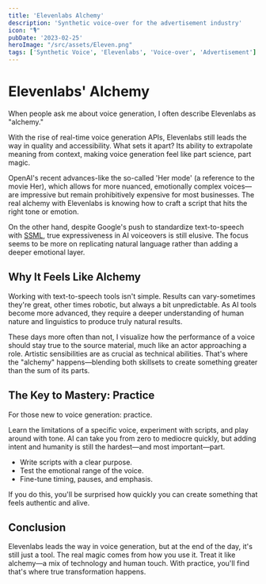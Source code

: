 ```yaml
---
title: 'Elevenlabs Alchemy'
description: 'Synthetic voice-over for the advertisement industry'
icon: "🎙️"
pubDate: '2023-02-25'
heroImage: "/src/assets/Eleven.png"
tags: ['Synthetic Voice', 'Elevenlabs', 'Voice-over', 'Advertisement']
---
```


# Elevenlabs' Alchemy

When people ask me about voice generation, I often describe Elevenlabs as "alchemy."

With the rise of real-time voice generation APIs, Elevenlabs still leads the way in quality and accessibility. What sets it apart? Its ability to extrapolate meaning from context, making voice generation feel like part science, part magic.

OpenAI's recent advances-like the so-called 'Her mode' (a reference to the movie Her), which allows for more nuanced, emotionally complex voices—are impressive but remain prohibitively expensive for most businesses.
The real alchemy with Elevenlabs is knowing how to craft a script that hits the right tone or emotion.

On the other hand, despite Google's push to standardize text-to-speech with [SSML](https://en.wikipedia.org/wiki/Speech_Synthesis_Markup_Language), true expressiveness in AI voiceovers is still elusive. The focus seems to be more on replicating natural language rather than adding a deeper emotional layer.

## Why It Feels Like Alchemy

Working with text-to-speech tools isn't simple. Results can vary-sometimes they're great, other times robotic, but always a bit unpredictable. As AI tools become more advanced, they require a deeper understanding of human nature and linguistics to produce truly natural results.

These days more often than not, I visualize how the performance of a voice should stay true to the source material, much like an actor approaching a role. Artistic sensibilities are as crucial as technical abilities. That's where the "alchemy" happens—blending both skillsets to create something greater than the sum of its parts.

## The Key to Mastery: Practice

For those new to voice generation: practice.

Learn the limitations of a specific voice, experiment with scripts, and play around with tone. AI can take you from zero to mediocre quickly, but adding intent and humanity is still the hardest—and most important—part.

- Write scripts with a clear purpose.
- Test the emotional range of the voice.
- Fine-tune timing, pauses, and emphasis.

If you do this, you'll be surprised how quickly you can create something that feels authentic and alive.

## Conclusion

Elevenlabs leads the way in voice generation, but at the end of the day, it's still just a tool. The real magic comes from how you use it. Treat it like alchemy—a mix of technology and human touch. With practice, you'll find that's where true transformation happens.
